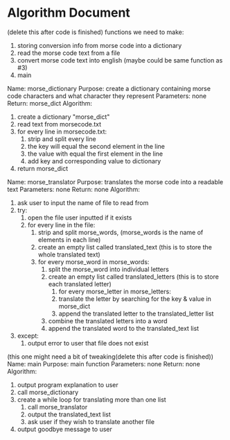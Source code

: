# Algorithm Document

(delete this after code is finished)
functions we need to make:

1. storing conversion info from morse code into a dictionary
2. read the morse code text from a file
3. convert morse code text into english (maybe could be same function as #3)
4. main


Name: morse_dictionary
Purpose: create a dictionary containing morse code characters and what character they represent
Parameters: none
Return: morse_dict
Algorithm:
1. create a dictionary "morse_dict"
2. read text from morsecode.txt
3. for every line in morsecode.txt:
   1. strip and split every line
   2. the key will equal the second element in the line
   3. the value with equal the first element in the line
   4. add key and corresponding value to dictionary
4. return morse_dict


Name: morse_translator
Purpose: translates the morse code into a readable text
Parameters: none
Return: none
Algorithm:
1. ask user to input the name of file to read from
2. try:
   1. open the file user inputted if it exists
   2. for every line in the file:
      1. strip and split morse_words, (morse_words is the name of elements in each line)
      2. create an empty list called translated_text (this is to store the whole translated text)
      3. for every morse_word in morse_words:
         1. split the morse_word into individual letters
         2. create an empty list called translated_letters (this is to store each translated letter)
            1. for every morse_letter in morse_letters:
            2. translate the letter by searching for the key & value in morse_dict
            3. append the translated letter to the translated_letter list
         3. combine the translated letters into a word
         4. append the translated word to the translated_text list
3. except: 
   1. output error to user that file does not exist


(this one might need a bit of tweaking(delete this after code is finished))
Name: main
Purpose: main function
Parameters: none
Return: none 
Algorithm:
1. output program explanation to user
2. call morse_dictionary
3. create a while loop for translating more than one list
   1. call morse_translator 
   2. output the translated_text list
   3. ask user if they wish to translate another file
4. output goodbye message to user 